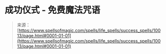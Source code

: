 <!--yml

category: 未分类

date: 2024-06-12 18:46:33

-->

# 成功仪式 - 免费魔法咒语

> 来源：[https://www.spellsofmagic.com/spells/life_spells/success_spells/10013/page.html#0001-01-01](https://www.spellsofmagic.com/spells/life_spells/success_spells/10013/page.html#0001-01-01)

